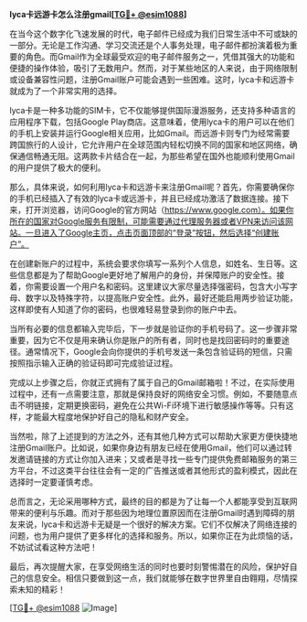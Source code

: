 **lyca卡远游卡怎么注册gmail[[TG💪+ @esim1088](https://t.me/s/esim1088)]**

在当今这个数字化飞速发展的时代，电子邮件已经成为我们日常生活中不可或缺的一部分。无论是工作沟通、学习交流还是个人事务处理，电子邮件都扮演着极为重要的角色。而Gmail作为全球最受欢迎的电子邮件服务之一，凭借其强大的功能和便捷的操作体验，吸引了无数用户。然而，对于某些地区的人来说，由于网络限制或设备兼容性问题，注册Gmail账户可能会遇到一些困难。这时，lyca卡和远游卡就成为了一个非常实用的选择。

lyca卡是一种多功能的SIM卡，它不仅能够提供国际漫游服务，还支持多种语言的应用程序下载，包括Google Play商店。这意味着，使用lyca卡的用户可以在他们的手机上安装并运行Google相关应用，比如Gmail。而远游卡则专门为经常需要跨国旅行的人设计，它允许用户在全球范围内轻松切换不同的国家和地区网络，确保通信畅通无阻。这两款卡片结合在一起，为那些希望在国外也能顺利使用Gmail的用户提供了极大的便利。

那么，具体来说，如何利用lyca卡和远游卡来注册Gmail呢？首先，你需要确保你的手机已经插入了有效的lyca卡或远游卡，并且已经成功激活了数据连接。接下来，打开浏览器，访问Google的官方网站（https://www.google.com）。如果你所在的国家对Google服务有限制，可能需要通过代理服务器或者VPN来访问该网站。一旦进入了Google主页，点击页面顶部的“登录”按钮，然后选择“创建账户”。

在创建新账户的过程中，系统会要求你填写一系列个人信息，如姓名、生日等。这些信息都是为了帮助Google更好地了解用户的身份，并保障账户的安全性。接着，你需要设置一个用户名和密码。这里建议大家尽量选择强密码，包含大小写字母、数字以及特殊字符，以提高账户安全性。此外，最好还能启用两步验证功能，这样即使有人知道了你的密码，也很难轻易登录到你的账户中去。

当所有必要的信息都输入完毕后，下一步就是验证你的手机号码了。这一步骤非常重要，因为它不仅是用来确认你是账户的所有者，同时也是找回密码时的重要途径。通常情况下，Google会向你提供的手机号发送一条包含验证码的短信，只需按照指示输入正确的验证码即可完成验证过程。

完成以上步骤之后，你就正式拥有了属于自己的Gmail邮箱啦！不过，在实际使用过程中，还有一点需要注意，那就是保持良好的网络安全习惯。例如，不要随意点击不明链接，定期更换密码，避免在公共Wi-Fi环境下进行敏感操作等等。只有这样，才能最大程度地保护好自己的隐私和财产安全。

当然啦，除了上述提到的方法之外，还有其他几种方式可以帮助大家更方便快捷地注册Gmail账户。比如说，如果你身边有朋友已经在使用Gmail，他们可以通过转发邀请链接的方式让你加入进来；又或者是寻找一些专门提供免费邮箱服务的第三方平台，不过这类平台往往会有一定的广告推送或者其他形式的盈利模式，因此在选择时一定要谨慎考虑。

总而言之，无论采用哪种方式，最终的目的都是为了让每一个人都能享受到互联网带来的便利与乐趣。而对于那些因为地理位置原因而在注册Gmail时遇到障碍的朋友来说，lyca卡和远游卡无疑是一个很好的解决方案。它们不仅解决了网络连接的问题，也为用户提供了更多样化的选择和服务。所以，如果你正在为此烦恼的话，不妨试试看这种方法吧！

最后，再次提醒大家，在享受网络生活的同时也要时刻警惕潜在的风险，保护好自己的信息安全。相信只要做到这一点，我们就能够在数字世界里自由翱翔，尽情探索未知的精彩！

[[TG💪+ @esim1088](https://t.me/s/esim1088) ![Image](https://i.postimg.cc/4NQfJmqS/Snipaste-2025-05-13-00-14-12.png)]